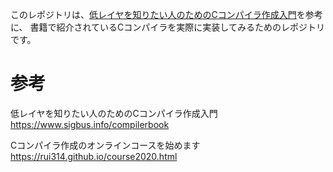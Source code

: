 このレポジトリは、[低レイヤを知りたい人のためのCコンパイラ作成入門](https://www.sigbus.info/compilerbook)を参考に、
書籍で紹介されているCコンパイラを実際に実装してみるためのレポジトリです。

# 参考
低レイヤを知りたい人のためのCコンパイラ作成入門
https://www.sigbus.info/compilerbook

Cコンパイラ作成のオンラインコースを始めます
https://rui314.github.io/course2020.html

